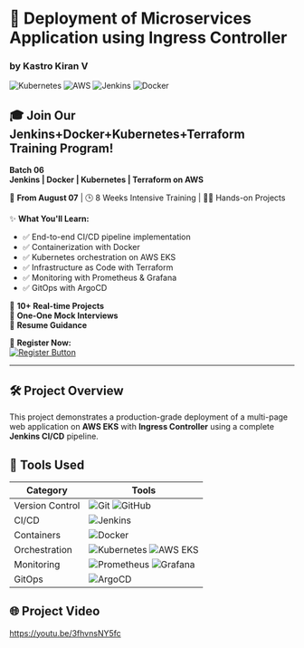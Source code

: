 # 🚀 Deployment of Microservices Application using Ingress Controller

### by Kastro Kiran V

![Kubernetes](https://img.shields.io/badge/kubernetes-%23326ce5.svg?style=for-the-badge&logo=kubernetes&logoColor=white)
![AWS](https://img.shields.io/badge/AWS-%23FF9900.svg?style=for-the-badge&logo=amazon-aws&logoColor=white)
![Jenkins](https://img.shields.io/badge/jenkins-%232C5263.svg?style=for-the-badge&logo=jenkins&logoColor=white)
![Docker](https://img.shields.io/badge/docker-%230db7ed.svg?style=for-the-badge&logo=docker&logoColor=white)

## 🎓 Join Our Jenkins+Docker+Kubernetes+Terraform Training Program!

**Batch 06**  
**Jenkins | Docker | Kubernetes | Terraform on AWS**

📅 **From August 07** | 🕒 8 Weeks Intensive Training | 👨‍💻 Hands-on Projects

✨ **What You'll Learn:**
- ✅ End-to-end CI/CD pipeline implementation
- ✅ Containerization with Docker
- ✅ Kubernetes orchestration on AWS EKS
- ✅ Infrastructure as Code with Terraform
- ✅ Monitoring with Prometheus & Grafana
- ✅ GitOps with ArgoCD

🔹 **10+ Real-time Projects**  
🔹 **One-One Mock Interviews**  
🔹 **Resume Guidance**

📌 **Register Now:**  
[![Register Button](https://img.shields.io/badge/REGISTER_NOW-%23007EC6.svg?style=for-the-badge&logo=google-forms&logoColor=white)](https://forms.gle/rr7CKbG7Wu4Zdoit7)

---

## 🛠️ Project Overview

This project demonstrates a production-grade deployment of a multi-page web application on **AWS EKS** with **Ingress Controller** using a complete **Jenkins CI/CD** pipeline.

## 🔧 Tools Used

| Category        | Tools                                                                                      |
|-----------------|-------------------------------------------------------------------------------------------|
| Version Control | ![Git](https://img.shields.io/badge/git-%23F05033.svg?style=flat&logo=git&logoColor=white) ![GitHub](https://img.shields.io/badge/github-%23121011.svg?style=flat&logo=github&logoColor=white) |
| CI/CD           | ![Jenkins](https://img.shields.io/badge/jenkins-%232C5263.svg?style=flat&logo=jenkins&logoColor=white) |
| Containers      | ![Docker](https://img.shields.io/badge/docker-%230db7ed.svg?style=flat&logo=docker&logoColor=white) |
| Orchestration   | ![Kubernetes](https://img.shields.io/badge/kubernetes-%23326ce5.svg?style=flat&logo=kubernetes&logoColor=white) ![AWS EKS](https://img.shields.io/badge/AWS_EKS-%23FF9900.svg?style=flat&logo=amazon-aws&logoColor=white) |
| Monitoring      | ![Prometheus](https://img.shields.io/badge/Prometheus-E6522C?style=flat&logo=Prometheus&logoColor=white) ![Grafana](https://img.shields.io/badge/grafana-%23F46800.svg?style=flat&logo=grafana&logoColor=white) |
| GitOps          | ![ArgoCD](https://img.shields.io/badge/ArgoCD-EF7B4D?style=flat&logo=argo&logoColor=white) |

## 🌐 Project Video
https://youtu.be/3fhvnsNY5fc
